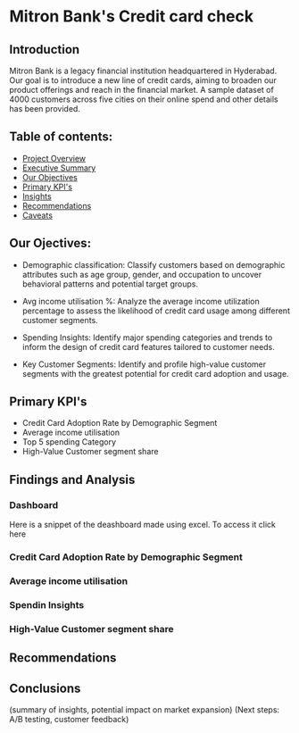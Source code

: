 # Mitron Bank's Credit card check

## Introduction 

Mitron Bank is a legacy financial institution headquartered in Hyderabad. Our goal is to introduce a new line of credit cards, aiming to broaden our product offerings and reach in the financial market.
A sample dataset of 4000 customers across five cities on their online spend and other details has been provided.

## Table of contents:
- [Project Overview](#Overview)
- [Executive Summary](#executive_Summary)
- [Our Objectives](#objectives)
- [Primary KPI's](#Kpi's)
- [Insights](#insights)
- [Recommendations](#recommendations)
- [Caveats](#Caveats)
  






## Our Ojectives:

- Demographic classification: Classify customers based on demographic attributes such as age group, gender, and occupation to uncover behavioral patterns and potential target groups. 

- Avg income utilisation %: Analyze the average income utilization percentage to assess the likelihood of credit card usage among different customer segments.

- Spending Insights: Identify major spending categories and trends to inform the design of credit card features tailored to customer needs.

- Key Customer Segments: Identify and profile high-value customer segments with the greatest potential for credit card adoption and usage.

## Primary KPI's
- Credit Card Adoption Rate by Demographic Segment
- Average income utilisation
- Top 5 spending Category
- High-Value Customer segment share

## Findings and Analysis

### Dashboard
Here is a snippet of the deashboard made using excel. To access it click here

### Credit Card Adoption Rate by Demographic Segment
### Average income utilisation
### Spendin Insights
### High-Value Customer segment share

## Recommendations

## Conclusions
 (summary of insights, potential impact on market expansion)
 (Next steps: A/B testing, customer feedback)





